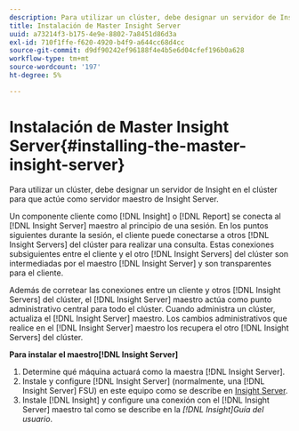 ```yaml
---
description: Para utilizar un clúster, debe designar un servidor de Insight en el clúster para que actúe como servidor maestro de Insight Server.
title: Instalación de Master Insight Server
uuid: a73214f3-b175-4e9e-8802-7a8451d86d3a
exl-id: 710f1ffe-f620-4920-b4f9-a644cc68d4cc
source-git-commit: d9df90242ef96188f4e4b5e6d04cfef196b0a628
workflow-type: tm+mt
source-wordcount: '197'
ht-degree: 5%

---
```


# Instalación de Master Insight Server{#installing-the-master-insight-server}

Para utilizar un clúster, debe designar un servidor de Insight en el clúster para que actúe como servidor maestro de Insight Server.

Un componente cliente como [!DNL Insight] o [!DNL Report] se conecta al [!DNL Insight Server] maestro al principio de una sesión. En los puntos siguientes durante la sesión, el cliente puede conectarse a otros [!DNL Insight Servers] del clúster para realizar una consulta. Estas conexiones subsiguientes entre el cliente y el otro [!DNL Insight Servers] del clúster son intermediadas por el maestro [!DNL Insight Server] y son transparentes para el cliente.

Además de corretear las conexiones entre un cliente y otros [!DNL Insight Servers] del clúster, el [!DNL Insight Server] maestro actúa como punto administrativo central para todo el clúster. Cuando administra un clúster, actualiza el [!DNL Insight Server] maestro. Los cambios administrativos que realice en el [!DNL Insight Server] maestro los recupera el otro [!DNL Insight Servers] del clúster.

**Para instalar el maestro[!DNL Insight Server]**

1. Determine qué máquina actuará como la maestra [!DNL Insight Server].
1. Instale y configure [!DNL Insight Server] (normalmente, una [!DNL Insight Server] FSU) en este equipo como se describe en [Insight Server](../../../../../../home/c-inst-svr/c-msr-server/c-msr-server.md).
1. Instale [!DNL Insight] y configure una conexión con el [!DNL Insight Server] maestro tal como se describe en la *[!DNL Insight]Guía del usuario*.
